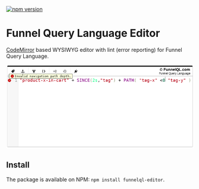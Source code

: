 [![npm version](https://badge.fury.io/js/funnelql-editor@2x.png)](https://badge.fury.io/js/funnelql-editor)

# Funnel Query Language Editor

[CodeMirror](https://github.com/codemirror/CodeMirror) based WYSIWYG editor with lint (error reporting) for Funnel Query Language.

![FunnelQL Editor](https://github.com/FunnelQL/funnelql-editor/blob/master/docs/images/editor.png)

## Install

The package is available on NPM: `npm install funnelql-editor`.